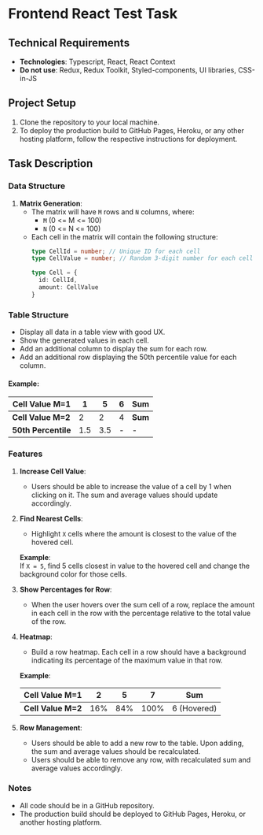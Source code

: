 # Frontend React Test Task

## Technical Requirements

- **Technologies**: Typescript, React, React Context
- **Do not use**: Redux, Redux Toolkit, Styled-components, UI libraries, CSS-in-JS

## Project Setup

1. Clone the repository to your local machine.
2. To deploy the production build to GitHub Pages, Heroku, or any other hosting platform, follow the respective instructions for deployment.

## Task Description

### Data Structure

1. **Matrix Generation**:
   - The matrix will have `M` rows and `N` columns, where:
     - `M` (0 <= M <= 100)
     - `N` (0 <= N <= 100)
   - Each cell in the matrix will contain the following structure:
     ```ts
     type CellId = number; // Unique ID for each cell
     type CellValue = number; // Random 3-digit number for each cell

     type Cell = {
       id: CellId,
       amount: CellValue
     }
     ```

### Table Structure

- Display all data in a table view with good UX.
- Show the generated values in each cell.
- Add an additional column to display the sum for each row.
- Add an additional row displaying the 50th percentile value for each column.

#### Example:

| **Cell Value M=1** | 1   | 5   | 6  | **Sum** |
|--------------------|-----|-----|----|---------|
| **Cell Value M=2** | 2   | 2   | 4  | **Sum** |
| **50th Percentile**| 1.5 | 3.5 | -  | -       |

### Features

1. **Increase Cell Value**:
   - Users should be able to increase the value of a cell by 1 when clicking on it. The sum and average values should update accordingly.

2. **Find Nearest Cells**:
   - Highlight `X` cells where the amount is closest to the value of the hovered cell.

   **Example**:  
   If `X = 5`, find 5 cells closest in value to the hovered cell and change the background color for those cells.

3. **Show Percentages for Row**:
   - When the user hovers over the sum cell of a row, replace the amount in each cell in the row with the percentage relative to the total value of the row.

4. **Heatmap**:
   - Build a row heatmap. Each cell in a row should have a background indicating its percentage of the maximum value in that row.

   **Example**:

   | **Cell Value M=1** | 2   | 5   | 7   | **Sum** |
   |--------------------|-----|-----|-----|---------|
   | **Cell Value M=2** | 16% | 84% | 100% | 6 (Hovered) |

5. **Row Management**:
   - Users should be able to add a new row to the table. Upon adding, the sum and average values should be recalculated.
   - Users should be able to remove any row, with recalculated sum and average values accordingly.

### Notes

- All code should be in a GitHub repository.
- The production build should be deployed to GitHub Pages, Heroku, or another hosting platform.

